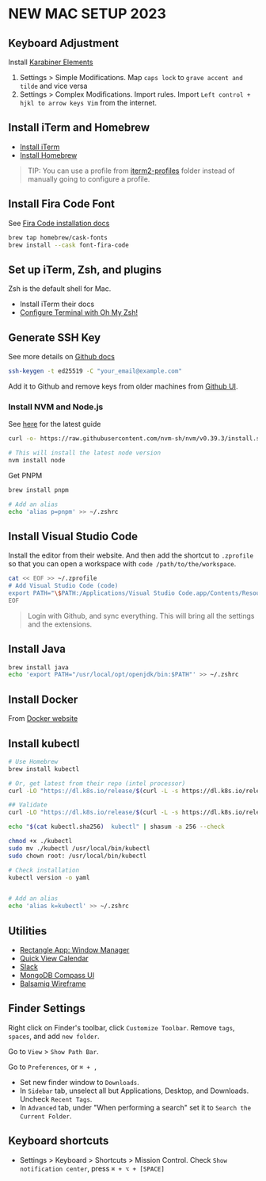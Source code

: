 # NEW MAC SETUP 2023

## Keyboard Adjustment

Install [Karabiner Elements](https://karabiner-elements.pqrs.org/)

1. Settings > Simple Modifications. Map `caps lock` to `grave accent and tilde` and vice versa
2. Settings > Complex Modifications. Import rules. Import `Left control + hjkl to arrow keys Vim` from the internet.

## Install iTerm and Homebrew

- [Install iTerm](https://iterm2.com/)
- [Install Homebrew](https://brew.sh/)

> TIP: You can use a profile from [iterm2-profiles](./iterm2-profiles/) folder instead of manually going to configure a profile.

## Install Fira Code Font

See [Fira Code installation docs](https://github.com/tonsky/FiraCode/wiki/VS-Code-Instructions)

```bash
brew tap homebrew/cask-fonts
brew install --cask font-fira-code
```

## Set up iTerm, Zsh, and plugins

Zsh is the default shell for Mac.

- Install iTerm their docs
- [Configure Terminal with Oh My Zsh!](https://engineeringfordatascience.com/posts/configure_terminal_for_data_science_with_oh_my_zsh/)

## Generate SSH Key

See more details on [Github docs](https://docs.github.com/en/authentication/connecting-to-github-with-ssh/generating-a-new-ssh-key-and-adding-it-to-the-ssh-agent)

```bash
ssh-keygen -t ed25519 -C "your_email@example.com"
```

Add it to Github and remove keys from older machines from [Github UI](https://github.com/settings/keys).

### Install NVM and Node.js

See [here](https://github.com/nvm-sh/nvm) for the latest guide

```bash
curl -o- https://raw.githubusercontent.com/nvm-sh/nvm/v0.39.3/install.sh | bash

# This will install the latest node version
nvm install node
```

Get PNPM

```bash
brew install pnpm

# Add an alias
echo 'alias p=pnpm' >> ~/.zshrc
```

## Install Visual Studio Code

Install the editor from their website. And then add the shortcut to `.zprofile` so that you can open a workspace with `code /path/to/the/workspace`.

```bash
cat << EOF >> ~/.zprofile
# Add Visual Studio Code (code)
export PATH="\$PATH:/Applications/Visual Studio Code.app/Contents/Resources/app/bin"
EOF
```

> Login with Github, and sync everything. This will bring all the settings and the extensions.

## Install Java

```bash
brew install java
echo 'export PATH="/usr/local/opt/openjdk/bin:$PATH"' >> ~/.zshrc
```

## Install Docker

From [Docker website](https://docs.docker.com/desktop/install/mac-install/)

## Install kubectl

```bash
# Use Homebrew
brew install kubectl

# Or, get latest from their repo (intel processor)
curl -LO "https://dl.k8s.io/release/$(curl -L -s https://dl.k8s.io/release/stable.txt)/bin/darwin/amd64/kubectl"

## Validate
curl -LO "https://dl.k8s.io/release/$(curl -L -s https://dl.k8s.io/release/stable.txt)/bin/darwin/amd64/kubectl.sha256"

echo "$(cat kubectl.sha256)  kubectl" | shasum -a 256 --check

chmod +x ./kubectl
sudo mv ./kubectl /usr/local/bin/kubectl
sudo chown root: /usr/local/bin/kubectl

# Check installation
kubectl version -o yaml


# Add an alias
echo 'alias k=kubectl' >> ~/.zshrc
```

## Utilities

- [Rectangle App: Window Manager](https://rectangleapp.com/)
- [Quick View Calendar](https://quickviewcalendar.com/)
- [Slack](https://slack.com/intl/en-in/downloads/mac?geocode=en-in)
- [MongoDB Compass UI](https://www.mongodb.com/try/download/compass)
- [Balsamiq Wireframe](https://balsamiq.com/wireframes/desktop/)

## Finder Settings

Right click on Finder's toolbar, click `Customize Toolbar`. Remove `tags`, `spaces`, and add `new folder`.

Go to `View` > `Show Path Bar`.

Go to `Preferences`, or `⌘ + ,`

- Set new finder window to `Downloads`.
- In `Sidebar` tab, unselect all but Applications, Desktop, and Downloads. Uncheck `Recent Tags`.
- In `Advanced` tab, under "When performing a search" set it to `Search the Current Folder`.

## Keyboard shortcuts

- Settings > Keyboard > Shortcuts > Mission Control. Check `Show notification center`, press `⌘ + ⌥ + [SPACE]`
